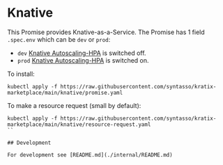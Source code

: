 # Knative

This Promise provides Knative-as-a-Service. The Promise has 1 field `.spec.env`
which can be `dev` or `prod`: 
  * `dev` [Knative Autoscaling-HPA](https://knative.dev/docs/serving/autoscaling/autoscaler-types/#horizontal-pod-autoscaler-hpa) is switched off.
  * `prod` [Knative Autoscaling-HPA](https://knative.dev/docs/serving/autoscaling/autoscaler-types/#horizontal-pod-autoscaler-hpa) is switched on.


To install:
```
kubectl apply -f https://raw.githubusercontent.com/syntasso/kratix-marketplace/main/knative/promise.yaml
```

To make a resource request (small by default):
```
kubectl apply -f https://raw.githubusercontent.com/syntasso/kratix-marketplace/main/knative/resource-request.yaml
``

## Development

For development see [README.md](./internal/README.md)
